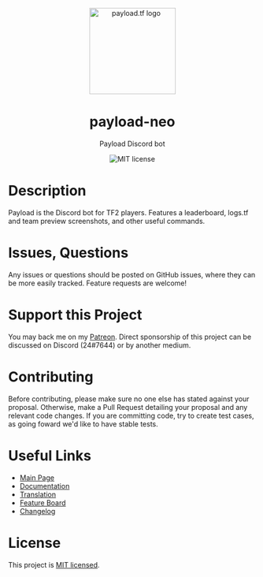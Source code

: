 <p align="center">
  <a href="https://payload.tf">
    <img src="https://payload.tf/img/logo.svg" alt="payload.tf logo" width="175" height="175">
  </a>
</p>

<h1 align="center">payload-neo</h1>

<p align="center">Payload Discord bot</p>

<p align="center">
    <img src="https://img.shields.io/badge/License-MIT-yellow.svg" alt="MIT license">
</p>

# Description

Payload is the Discord bot for TF2 players. Features a leaderboard, logs.tf and team preview screenshots, and other useful commands.

# Issues, Questions

Any issues or questions should be posted on GitHub issues, where they can be more easily tracked. Feature requests are welcome!

# Support this Project

You may back me on my [Patreon](https://www.patreon.com/c43721). Direct sponsorship of this project can be discussed on Discord (24#7644) or by another medium.

# Contributing

Before contributing, please make sure no one else has stated against your proposal. Otherwise, make a Pull Request detailing your proposal and any relevant code changes. If you are committing code, try to create test cases, as going foward we'd like to have stable tests.

# Useful Links
 * [Main Page](https://payload.tf/)
 * [Documentation](https://payload.tf/docs)
 * [Translation](https://crowdin.com/project/payload)
 * [Feature Board](https://w.supra.tf/b/LmzrWQviWCRcGxywq/payload)
 * [Changelog](https://github.com/c43721/payload-neo/blob/master/changelog.md)

# License

This project is [MIT licensed](LICENSE).
